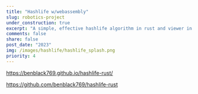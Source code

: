 ```yaml
---
title: "Hashlife w/webassembly"
slug: robotics-project
under_construction: true
excerpt: "A simple, effective hashlife algorithm in rust and viewer in javascript/webassembly. An introduction to web-centric computing."
comments: false
share: false
post_date: "2023"
img: /images/hashlife/hashlife_splash.png
priority: 4
---
```



https://benblack769.github.io/hashlife-rust/

https://github.com/benblack769/hashlife-rust
